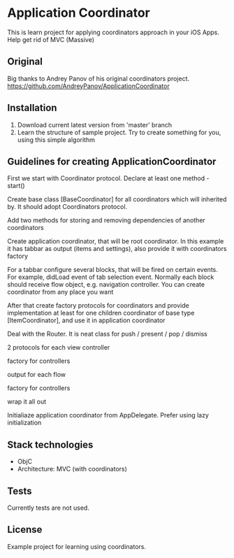 # Application Coordinator

This is learn project for applying coordinators approach in your iOS Apps. Help get rid of MVC (Massive)

## Original

Big thanks to Andrey Panov of his original coordinators project. 
https://github.com/AndreyPanov/ApplicationCoordinator

## Installation

1. Download current latest version from 'master' branch
2. Learn the structure of sample project. Try to create something for you, using this simple algorithm


## Guidelines for creating ApplicationCoordinator

First we start with Coordinator protocol. Declare at least one method - start()

Create base class [BaseCoordinator] for all coordinators which will inherited by. It should adopt Coordinators protocol.

Add two methods for storing and removing dependencies of another coordinators

Create application coordinator, that will be root coordinator. In this example it has tabbar as output (items and settings), also provide it with coordinators factory
	
For a tabbar configure several blocks, that will be fired on certain events. For example, didLoad event of tab selection event. Normally each block should receive flow object, e.g. navigation controller. You can create coordinator from any place you want
	
After that create factory protocols for coordinators and provide implementation at least for one children coordinator of base type [ItemCoordinator], and use it in application coordinator

Deal with the Router. It is neat class for push / present / pop / dismiss

2 protocols for each view controller

factory for controllers

output for each flow

factory for controllers

wrap it all out

Initialiaze application coordinator from AppDelegate. Prefer using lazy initialization

## Stack technologies

- ObjC 
- Architecture: MVC (with coordinators)

## Tests

Currently tests are not used.

## License

Example project for learning using coordinators.

